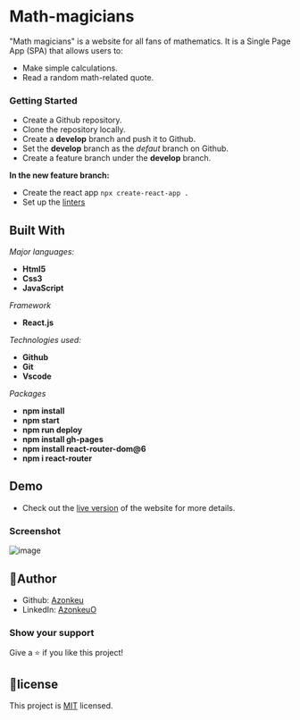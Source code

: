 # Math-magicians

"Math magicians" is a website for all fans of mathematics. It is a Single Page App (SPA) that allows users to:

- Make simple calculations.
- Read a random math-related quote.


### Getting Started

- Create a Github repository.
- Clone the repository locally.
- Create a **develop** branch and push it to Github.
- Set the **develop** branch as the *defaut* branch on Github.
- Create a feature branch under the **develop** branch.
   
**In the new feature branch:**

- Create the react app 
  `npx create-react-app .`
- Set up the [linters]()
 

## Built With

*Major languages:* 
-  **Html5**
-  **Css3**
-  **JavaScript**
  
*Framework*

- **React.js**
  
*Technologies used:* 

- **Github**
- **Git** 
- **Vscode**
  
*Packages*

- **npm install**
- **npm start**
- **npm run deploy**
- **npm install gh-pages**
- **npm install react-router-dom@6**
- **npm i react-router**

## Demo
- Check out the [live version](https://azonkeu.github.io/math-magicians/) of the website for more details.

### Screenshot
![image](https://www.linkpicture.com/q/calculat.png)


## 👩Author
- Github: [Azonkeu](https://github.com/Azonkeu)
- LinkedIn: [AzonkeuO](https://www.linkedin.com/in/azonkeu-ornela-88a14b172/)
  
### Show your support
Give a ⭐️ if you like this project!


## 📝license

This project is [MIT](https://github.com/Azonkeu/math-magicians/blob/develop/LICENSE) licensed.
